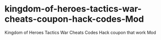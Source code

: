 # kingdom-of-heroes-tactics-war-cheats-coupon-hack-codes-Mod
Kingdom of Heroes Tactics War Cheats Codes Hack coupon that work Mod
